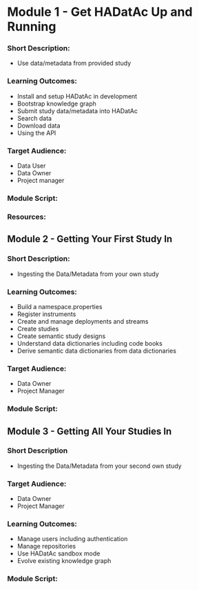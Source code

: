 # Module 1 - Get HADatAc Up and Running

### Short Description: 
*  Use data/metadata from provided study

### Learning Outcomes:

* Install and setup HADatAc in development
* Bootstrap knowledge graph
* Submit study data/metadata into HADatAc
* Search data
* Download data
* Using the API

### Target Audience:

* Data User
* Data Owner
* Project manager

### Module Script: 

### Resources: 

## Module 2 - Getting Your First Study In

### Short Description:

* Ingesting the Data/Metadata from your own study

### Learning Outcomes:

* Build a namespace.properties
* Register instruments
* Create and manage deployments and streams
* Create studies
* Create semantic study designs
* Understand data dictionaries including code books
* Derive semantic data dictionaries from data dictionaries

### Target Audience:

* Data Owner
* Project Manager

### Module Script:

## Module 3 - Getting All Your Studies In

### Short Description

* Ingesting the Data/Metadata from your second own study

### Target Audience:

* Data Owner
* Project Manager

### Learning Outcomes:

* Manage users including authentication
* Manage repositories
* Use HADatAc sandbox mode
* Evolve existing knowledge graph

### Module Script:

